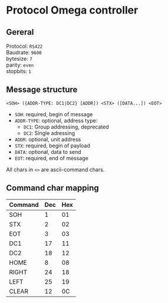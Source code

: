 # Protocol Omega controller

## Gereral

Protocol: `RS422` <br>
Baudrate: `9600`  <br>
bytesize:  `7`    <br>
parity:    `even` <br>
stopbits:  `1`


## Message structure

`<SOH> ({ADDR-TYPE: DC1|DC2} [ADDR]) <STX> ([DATA...]) <EOT>`

* `SOH`: required, begin of message
* `ADDR-TYPE`: optional, address type:
  * `DC1`: Group addressing, deprecated
  * `DC2`: Single adressing
* `ADDR`: optional, unit address
* `STX`: required, begin of payload
* `DATA`: optional, data to send
* `EOT`: required, end of message

All chars in `<>` are ascii-command chars.

## Command char mapping

| Command | Dec | Hex |
|---------|-----|-----|
| SOH     | 1   | 01  |
| STX     | 2   | 02  |
| EOT     | 3   | 03  |
| DC1     | 17  | 11  |
| DC2     | 18  | 12  |
| HOME    | 8   | 08  |
| RIGHT   | 24  | 18  |
| LEFT    | 25  | 19  |
| CLEAR   | 12  | 0C  |
